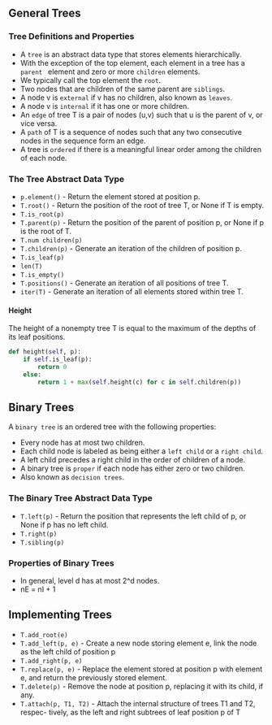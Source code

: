 ## General Trees
### Tree Definitions and Properties
* A `tree` is an abstract data type that stores elements hierarchically.
* With the exception of the top element, each element in a tree has a `parent `
element and zero or more `children` elements.
* We typically call the top element the `root`.
* Two nodes that are children of the same parent are `siblings`.
* A node v is `external` if v has no children, also known as `leaves`.
* A node v is `internal` if it has one or more children. 
* An `edge` of tree T is a pair of nodes (u,v) such that u is the parent of v, or vice versa.
* A `path` of T is a sequence of nodes such that any two consecutive nodes in the sequence form an edge.
* A tree is `ordered` if there is a meaningful linear order among the children of each node.

### The Tree Abstract Data Type
* `p.element()` - Return the element stored at position p.
* `T.root()` - Return the position of the root of tree T, or None if T is empty.
* `T.is_root(p)`
* `T.parent(p)` - Return the position of the parent of position p, or None if p is the root of T.
* `T.num children(p)`
* `T.children(p)` - Generate an iteration of the children of position p.
* `T.is_leaf(p)`
* `len(T)`
* `T.is_empty()`
* `T.positions()` - Generate an iteration of all positions of tree T.
* `iter(T)` - Generate an iteration of all elements stored within tree T.

#### Height
The height of a nonempty tree T is equal to the maximum of the depths of its leaf positions.
```python
def height(self, p):
    if self.is_leaf(p):
        return 0 
    else:
        return 1 + max(self.height(c) for c in self.children(p))
```

## Binary Trees
A `binary tree` is an ordered tree with the following properties:
* Every node has at most two children.
* Each child node is labeled as being either a `left child` or a `right child`.
* A left child precedes a right child in the order of children of a node.
* A binary tree is `proper` if each node has either zero or two children.
* Also known as `decision trees`.

### The Binary Tree Abstract Data Type
* `T.left(p)` - Return the position that represents the left child of p, or None if p has no left child.
* `T.right(p)`
* `T.sibling(p)`

### Properties of Binary Trees
* In general, level d has at most 2^d nodes.
* nE = nI + 1

## Implementing Trees
* `T.add_root(e)`
* `T.add_left(p, e)` - Create a new node storing element e, link the node as the left child of position p
* `T.add_right(p, e)`
* `T.replace(p, e)` - Replace the element stored at position p with element e, and return the previously stored element.
* `T.delete(p)` - Remove the node at position p, replacing it with its child, if any.
* `T.attach(p, T1, T2)` - Attach the internal structure of trees T1 and T2, respec- tively, as the left and right subtrees of leaf position p of T










